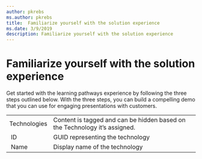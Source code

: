 ```yaml
---
author: pkrebs
ms.author: pkrebs
title:  Familiarize yourself with the solution experience
ms.date: 3/9/2019
description: Familiarize yourself with the solution experience
---
```


# Familiarize yourself with the solution experience
Get started with the learning pathways experience by following the three steps outlined below. With the three steps, you can build a compelling demo that you can use for engaging presentations with customers.

|                    |                                                                                          | 
|:--------------------|------------------------------------------------------------------------------------------|
|Technologies        |   Content is tagged and can be hidden based on the Technology it’s assigned.             |  
|&nbsp;ID            |   GUID representing the technology                                                       |  
|&nbsp;Name          |   Display name of the technology                                                         |